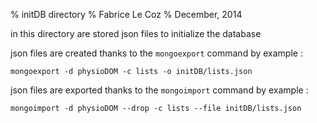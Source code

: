 % initDB directory
% Fabrice Le Coz
% December, 2014

in this directory are stored json files to initialize the database

json files are created thanks to the `mongoexport` command by example :

    mongoexport -d physioDOM -c lists -o initDB/lists.json

json files are exported thanks to the `mongoimport` command by example :

    mongoimport -d physioDOM --drop -c lists --file initDB/lists.json


